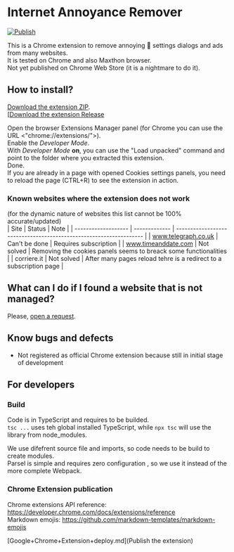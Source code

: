 # Internet Annoyance Remover

[![Publish](https://github.com/alex-piccione/chrome-extension.no-cookies/actions/workflows/publish.yml/badge.svg)](https://github.com/alex-piccione/chrome-extension.no-cookies/actions/workflows/publish.yml)  

This is a Chrome extension to remove annoying :cookie: settings dialogs and ads from many websites.  
It is tested on Chrome and also Maxthon browser.  
Not yet published on Chrome Web Store (it is a nightmare to do it).  

## How to install?

[Download the extension ZIP](https://github.com/alex-piccione/chrome-extension.no-cookies/actions/runs/13453987380/artifacts/2629253065).  
[[Download the extension Release](https://github.com/alex-piccione/chrome-extension.no-cookies/releases/download/25.2.21.29-alpha/Annouance-Remover-25.2.21.29-alpha.zip)

Open the browser Extensions Manager panel (for Chrome you can use the URL <"chrome://extensions/">).  
Enable the _Developer Mode_.  
With _Developer Mode_ **on**, you can use the "Load unpacked" command and point to the folder where you extracted this extension.  
Done.  
If you are already in a page with opened Cookies settings panels, you need to reload the page (CTRL+R) to see the extension in action.
  
### Known websites where the extension does not work

(for the dynamic nature of websites this list cannot be 100% accurate/updated)  
| Site                | Status        | Note                                                               |
| ------------------- | ------------- | ------------------------------------------------------------------ |
| www.telegraph.co.uk | Can't be done | Requires subscription                                              |
| www.timeanddate.com | Not solved    | Removing the cookies panels seems to breack some functionalities   |
| corriere.it         | Not solved    | After many pages reload tehre is a redirect to a subscription page |

## What can I do if I found a website that is not managed?

Please, [open a request](https://github.com/alex-piccione/chrome-extension.no-cookies/issues/new?title=Suggest%20of%20website%20to%20manage&body=Hi,%20I%27d%20like%20that%20this%20extension%20manage%20this%20website:%20...%20Thank%20you.).

## Know bugs and defects

- Not registered as official Chrome extension because still in initial stage of development

## For developers

### Build

Code is in TypeScript and requires to be builded.  
``tsc ...`` uses teh global installed TypeScript, 
while ``npx tsc`` will use the library from node_modules.  
  
We use difefrent source file and imports, so code needs to be build to create modules.  
Parsel is simple and requires zero configuration , so we use it instead of the more complete  Webpack.  

### Chrome Extension publication

Chrome extensions API reference: https://developer.chrome.com/docs/extensions/reference  
Markdown emojis: https://github.com/markdown-templates/markdown-emojis  

[Google+Chrome+Extension+deploy.md](Publish the extension)
